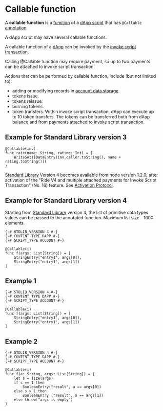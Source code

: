 # Callable function

A **callable function** is a [function](/en/ride/functions) of a [dApp script](/en/ride/script/script-types/dapp-script) that has `@Callable` [annotation](/en/ride/functions/annotations).

A dApp script may have several callable functions.

A callable function of a [dApp](/en/blockchain/account/dapp) can be invoked by the [invoke script transaction](/en/blockchain/transaction-type/invoke-script-transaction).

Calling @Callable function may require payment, so up to two payments can be attached to invoke script transaction.

Actions that can be performed by callable function, include (but not limited to):

* adding or modifying records in [account data storage](/en/blockchain/account/account-data-storage).
* tokens issue.
* tokens reissue.
* burning tokens.
* token transfers. Within invoke script transaction, dApp can execute up to 10 token transfers. The tokens can be transferred both from dApp balance and from payments attached to invoke script transaction.

## Example for Standard Library version 3

```ride
@Callable(inv)
func rate(name: String, rating: Int) = {
    WriteSet([DataEntry(inv.caller.toString(), name + rating.toString()])
}
```

<note type="warning" title=""><a href="/en/ride/script/standard-library">Standard Library</a> Version 4 becomes available from node version 1.2.0, after activation of the "Ride V4 and multiple attached payments for Invoke Script Transaction" (No. 16) feature. See <a href="/en/blockchain/waves-protocol/activation-protocol">Activation Protocol</a>.</note>

## Example for Standard Library version 4

<note type="info" title="">Starting from <a href="/en/ride/script/standard-library">Standard Library</a> version 4, the list of primitive data types values can be passed to the annotated function. Maximum list size - 1000 elements.</note>

```ride
{-# STDLIB_VERSION 4 #-}
{-# CONTENT_TYPE DAPP #-}
{-# SCRIPT_TYPE ACCOUNT #-}
  
@Callable(i)
func f(args: List[String]) = [
    StringEntry("entry1", args[0]),
    StringEntry("entry1", args[1])
]
```

## Example 1

```ride
{-# STDLIB_VERSION 4 #-}
{-# CONTENT_TYPE DAPP #-}
{-# SCRIPT_TYPE ACCOUNT #-}
  
@Callable(i)
func f(args: List[String]) = [
    StringEntry("entry1", args[0]),
    StringEntry("entry1", args[1])
]
```

## Example 2

```ride
{-# STDLIB_VERSION 4 #-}
{-# CONTENT_TYPE DAPP #-}
{-# SCRIPT_TYPE ACCOUNT #-}
 
@Callable(i)
func f(a: String, args: List[String]) = {
    let s = size(args)
    if s == 1 then
        BooleanEntry("result", a == args[0])
    else s > 1 then
        BooleanEntry ("result", a == args[1])
    else throw("args is empty")
}
```
